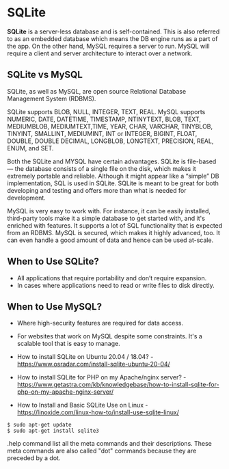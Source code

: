 # SQLite
**SQLite** is a server-less database and is self-contained. This is also referred to as an embedded database which means the DB engine runs as a part of the app. On the other hand, MySQL requires a server to run. MySQL will require a client and server architecture to interact over a network.


## SQLite vs MySQL
SQLite, as well as MySQL, are open source Relational Database Management System (RDBMS).

SQLite supports BLOB, NULL, INTEGER, TEXT, REAL.
MySQL supports NUMERIC, DATE, DATETIME, TIMESTAMP, NTINYTEXT, BLOB, TEXT, MEDIUMBLOB, MEDIUMTEXT,TIME, YEAR, CHAR, VARCHAR, TINYBLOB, TINYINT, SMALLINT, MEDIUMINT, INT or INTEGER, BIGINT, FLOAT, DOUBLE, DOUBLE DECIMAL, LONGBLOB, LONGTEXT, PRECISION, REAL, ENUM, and SET. 

Both the SQLite and MYSQL have certain advantages.
SQLite is file-based — the database consists of a single file on the disk, which makes it extremely portable and reliable. Although it might appear like a “simple” DB implementation, SQL is used in SQLite. SQLite is meant to be great for both developing and testing and offers more than what is needed for development.

MySQL is very easy to work with. For instance, it can be easily installed, third-party tools make it a simple database to get started with, and it's enriched with features. It supports a lot of SQL functionality that is expected from an RDBMS. MySQL is secured, which makes it highly advanced, too. It can even handle a good amount of data and hence can be used at-scale.


## When to Use SQLite?
- All applications that require portability and don’t require expansion.
- In cases where applications need to read or write files to disk directly.

## When to Use MySQL?
- Where high-security features are required for data access.
- For websites that work on MySQL despite some constraints. It's a scalable tool that is easy to manage.

- How to install SQLite on Ubuntu 20.04 / 18.04? - https://www.osradar.com/install-sqlite-ubuntu-20-04/
 - How to install SQLite for PHP on my Apache/nginx server? - https://www.getastra.com/kb/knowledgebase/how-to-install-sqlite-for-php-on-my-apache-nginx-server/
 - How to Install and Basic SQLite Use on Linux - https://linoxide.com/linux-how-to/install-use-sqlite-linux/

```
$ sudo apt-get update
$ sudo apt-get install sqlite3
```



.help command list all the meta commands and their descriptions. These meta commands are also called "dot" commands because they are preceded by a dot.